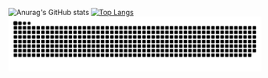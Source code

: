 ![Anurag's GitHub stats](https://github-readme-stats.vercel.app/api?username=mateusb123&show_icons=true&theme=radical)
[![Top Langs](https://github-readme-stats.vercel.app/api/top-langs/?username=mateusb123&layout=compact)](https://github.com/anuraghazra/github-readme-stats)
![Snake animation](https://github.com/mateusb123/mateusb123/blob/output/github-contribution-grid-snake.svg)

